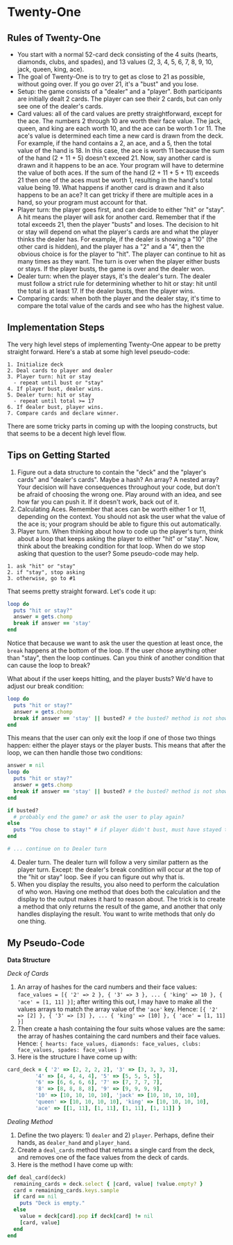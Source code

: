 Twenty-One
==========

## Rules of Twenty-One

* You start with a normal 52-card deck consisting of the 4 suits (hearts, diamonds, clubs, and spades), and 13 values (2, 3, 4, 5, 6, 7, 8, 9, 10, jack, queen, king, ace).
* The goal of Twenty-One is to try to get as close to 21 as possible, without going over. If you go over 21, it's a "bust" and you lose.
* Setup: the game consists of a "dealer" and a "player". Both participants are initially dealt 2 cards. The player can see their 2 cards, but can only see one of the dealer's cards.
* Card values: all of the card values are pretty straightforward, except for the ace. The numbers 2 through 10 are worth their face value. The jack, queen, and king are each worth 10, and the ace can be worth 1 or 11. The ace's value is determined each time a new card is drawn from the deck. For example, if the hand contains a 2, an ace, and a 5, then the total value of the hand is 18. In this case, the ace is worth 11 because the sum of the hand (2 + 11 + 5) doesn't exceed 21. Now, say another card is drawn and it happens to be an ace. Your program will have to determine the value of both aces. If the sum of the hand (2 + 11 + 5 + 11) exceeds 21 then one of the aces must be worth 1, resulting in the hand's total value being 19. What happens if another card is drawn and it also happens to be an ace? It can get tricky if there are multiple aces in a hand, so your program must account for that.
* Player turn: the player goes first, and can decide to either "hit" or "stay". A hit means the player will ask for another card. Remember that if the total exceeds 21, then the player "busts" and loses. The decision to hit or stay will depend on what the player's cards are and what the player thinks the dealer has. For example, if the dealer is showing a "10" (the other card is hidden), and the player has a "2" and a "4", then the obvious choice is for the player to "hit". The player can continue to hit as many times as they want. The turn is over when the player either busts or stays. If the player busts, the game is over and the dealer won.
* Dealer turn: when the player stays, it's the dealer's turn. The dealer must follow a strict rule for determining whether to hit or stay: hit until the total is at least 17. If the dealer busts, then the player wins.
* Comparing cards: when both the player and the dealer stay, it's time to compare the total value of the cards and see who has the highest value.

## Implementation Steps

The very high level steps of implementing Twenty-One appear to be pretty straight forward. Here's a stab at some high level pseudo-code:
```
1. Initialize deck
2. Deal cards to player and dealer
3. Player turn: hit or stay
  - repeat until bust or "stay"
4. If player bust, dealer wins.
5. Dealer turn: hit or stay
  - repeat until total >= 17
6. If dealer bust, player wins.
7. Compare cards and declare winner.
```
There are some tricky parts in coming up with the looping constructs, but that seems to be a decent high level flow.

## Tips on Getting Started

1. Figure out a data structure to contain the "deck" and the "player's cards" and "dealer's cards". Maybe a hash? An array? A nested array? Your decision will have consequences throughout your code, but don't be afraid of choosing the wrong one. Play around with an idea, and see how far you can push it. If it doesn't work, back out of it.
2. Calculating Aces. Remember that aces can be worth either 1 or 11, depending on the context. You should not ask the user what the value of the ace is; your program should be able to figure this out automatically.
3. Player turn. When thinking about how to code up the player's turn, think about a loop that keeps asking the player to either "hit" or "stay". Now, think about the breaking condition for that loop. When do we stop asking that question to the user? Some pseudo-code may help.
```
1. ask "hit" or "stay"
2. if "stay", stop asking
3. otherwise, go to #1
```
That seems pretty straight forward. Let's code it up:
```ruby
loop do
  puts "hit or stay?"
  answer = gets.chomp
  break if answer == 'stay'
end
```
Notice that because we want to ask the user the question at least once, the `break` happens at the bottom of the loop. If the user chose anything other than "stay", then the loop continues. Can you think of another condition that can cause the loop to break?  

What about if the user keeps hitting, and the player busts? We'd have to adjust our break condition:
```ruby
loop do
  puts "hit or stay?"
  answer = gets.chomp
  break if answer == 'stay' || busted? # the busted? method is not shown
end
```
This means that the user can only exit the loop if one of those two things happen: either the player stays or the player busts. This means that after the loop, we can then handle those two conditions:
```ruby
answer = nil
loop do
  puts "hit or stay?"
  answer = gets.chomp
  break if answer == 'stay' || busted? # the busted? method is not shown
end

if busted?
  # probably end the game? or ask the user to play again?
else
  puts "You chose to stay!" # if player didn't bust, must have stayed to get here
end

# ... continue on to Dealer turn
```
4. Dealer turn. The dealer turn will follow a very similar pattern as the player turn. Except: the dealer's break condition will occur at the top of the "hit or stay" loop. See if you can figure out why that is.
5. When you display the results, you also need to perform the calculation of who won. Having one method that does both the calculation and the display to the output makes it hard to reason about. The trick is to create a method that only returns the result of the game, and another that only handles displaying the result. You want to write methods that only do one thing. 

## My Pseudo-Code

**Data Structure**  

_Deck of Cards_  
1. An array of hashes for the card numbers and their face values: `face_values = [{ '2' => 2 }, { '3' => 3 }, ... { 'king' => 10 }, { 'ace' = [1, 11] }]`; after writing this out, I may have to make all the values arrays to match the array value of the `'ace'` key. Hence: `[{ '2' => [2] }, { '3' => [3] }, ... { 'king' => [10] }, { 'ace' = [1, 11] }]`
2. Then create a hash containing the four suits whose values are the same: the array of hashes containing the card numbers and their face values. Hence: `{ hearts: face_values, diamonds: face_values, clubs: face_values, spades: face_values }`
3. Here is the structure I have come up with:
```ruby
card_deck = { '2' => [2, 2, 2, 2], '3' => [3, 3, 3, 3],
         '4' => [4, 4, 4, 4], '5' => [5, 5, 5, 5],
         '6' => [6, 6, 6, 6], '7' => [7, 7, 7, 7],
         '8' => [8, 8, 8, 8], '9' => [9, 9, 9, 9],
         '10' => [10, 10, 10, 10], 'jack' => [10, 10, 10, 10],
         'queen' => [10, 10, 10, 10], 'king' => [10, 10, 10, 10],
         'ace' => [[1, 11], [1, 11], [1, 11], [1, 11]] }
```

_Dealing Method_  
1. Define the two players: 1) `dealer` and 2) `player`. Perhaps, define their hands, as `dealer_hand` and `player_hand`. 
2. Create a `deal_cards` method that returns a single card from the deck, and removes one of the face values from the deck of cards.
3. Here is the method I have come up with:
```ruby
def deal_card(deck)
  remaining_cards = deck.select { |card, value| !value.empty? }
  card = remaining_cards.keys.sample
  if card == nil
    puts "Deck is empty."
  else
    value = deck[card].pop if deck[card] != nil
    [card, value]
  end
end
```
